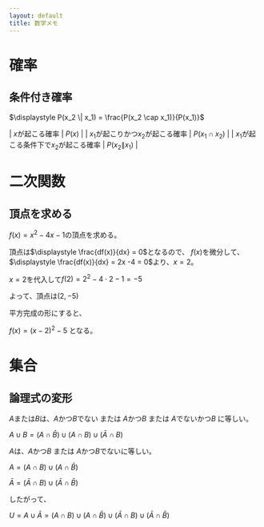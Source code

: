 ```yaml
---
layout: default
title: 数学メモ
---
```


# 確率
## 条件付き確率
$\displaystyle P(x_2 \| x_1) = \frac{P(x_2 \cap x_1)}{P(x_1)}$

| $x$が起こる確率 | $P(x)$ |
| $x_1$が起こりかつ$x_2$が起こる確率 | $P(x_1 \cap x_2)$ |
| $x_1$が起こる条件下で$x_2$が起こる確率 | $P(x_2 \| x_1)$ |

# 二次関数
## 頂点を求める

$f(x) = x^2 -4x -1$の頂点を求める。

頂点は$\displaystyle \frac{df(x)}{dx} = 0$となるので、
$f(x)$を微分して、
$\displaystyle \frac{df(x)}{dx} = 2x -4 = 0$より、$x = 2$。

$x = 2$を代入して$f(2) = 2^2 - 4\cdot 2 - 1 = -5$

よって、頂点は$(2, -5)$

平方完成の形にすると、

$f(x) = (x - 2)^2 - 5$ となる。

# 集合
## 論理式の変形

$A$または$B$は、$A$かつ$B$でない または $A$かつ$B$ または $A$でないかつ$B$ に等しい。

$A \cup B = (A \cap \bar{B}) \cup (A \cap B) \cup (\bar{A} \cap B)$

$A$は、$A$かつ$B$ または $A$かつ$B$でないに等しい。

$A = (A \cap B) \cup (A \cap \bar{B})$

$\bar{A} = (\bar{A} \cap B) \cup (\bar{A} \cap \bar{B})$

したがって、

$U = A \cup \bar{A} = (A \cap B) \cup (A \cap \bar{B}) \cup (\bar{A} \cap B) \cup (\bar{A} \cap \bar{B})$